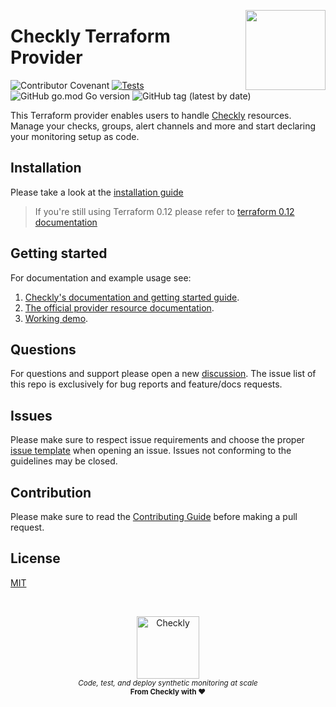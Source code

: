 <p>
  <img height="128" src="https://cdn.checklyhq.com/logos/racoon_logo.svg" align="right" />
  <h1>Checkly Terraform Provider</h1>
</p>

![Contributor Covenant](https://img.shields.io/badge/Contributor%20Covenant-2.1-4baaaa.svg)
[![Tests](https://github.com/checkly/terraform-provider-checkly/actions/workflows/test.yml/badge.svg?branch=main)](https://github.com/checkly/terraform-provider-checkly/actions/workflows/test.yml)
![GitHub go.mod Go version](https://img.shields.io/github/go-mod/go-version/checkly/terraform-provider-checkly)
![GitHub tag (latest by date)](https://img.shields.io/github/v/tag/checkly/terraform-provider-checkly?label=Version)

This Terraform provider enables users to handle [Checkly](https://checklyhq.com) resources. Manage your checks, groups, alert channels and more and start declaring your monitoring setup as code.

## Installation
Please take a look at the [installation guide](https://github.com/checkly/terraform-provider-checkly/blob/main/docs/guides/getting-started.md)

> If you're still using Terraform 0.12 please refer to [terraform 0.12 documentation](https://github.com/checkly/terraform-provider-checkly/blob/main/docs/guides/support-for-terraform-0.12.md)

## Getting started
For documentation and example usage see:
1. [Checkly's documentation and getting started guide](https://www.checklyhq.com/docs/terraform-provider).
2. [The official provider resource documentation](https://registry.terraform.io/providers/checkly/checkly/latest/docs).
3. [Working demo](https://github.com/checkly/checkly-terraform-getting-started).

## Questions
For questions and support please open a new  [discussion](https://github.com/checkly/terraform-provider-checkly/discussions). The issue list of this repo is exclusively for bug reports and feature/docs requests.

## Issues
Please make sure to respect issue requirements and choose the proper [issue template](https://github.com/checkly/terraform-provider-checkly/issues/new/choose) when opening an issue. Issues not conforming to the guidelines may be closed.

## Contribution
Please make sure to read the [Contributing Guide](https://github.com/checkly/terraform-provider-checkly/blob/main/CONTRIBUTING.md) before making a pull request.

## License

[MIT](https://github.com/checkly/terraform-checkly-provider/blob/main/LICENSE)

<br>
<p align="center">
  <a href="https://checklyhq.com?utm_source=github&utm_medium=sponsor-logo-github&utm_campaign=headless-recorder" target="_blank">
  <img width="100px" src="https://cdn.checklyhq.com/logos/checkly_racoon_logo_horizontal.svg" alt="Checkly" />
  </a>
  <br />
  <i><sub>Code, test, and deploy synthetic monitoring at scale</sub></i>
  <br>
  <b><sub>From Checkly with ♥️</sub></b>
<p>
